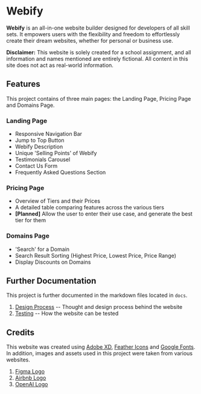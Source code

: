 # Webify
**Webify** is an all-in-one website builder designed for developers of all skill sets. It empowers users with the flexibility and freedom to effortlessly create their dream websites, whether for personal or business use.

**Disclaimer:** This website is solely created for a school assignment, and all information and names mentioned are entirely fictional. All content in this site does not act as real-world information.

## Features
This project contains of three main pages: the Landing Page, Pricing Page and Domains Page.

### Landing Page
- Responsive Navigation Bar
- Jump to Top Button
- Webify Description
- Unique 'Selling Points' of Webify
- Testimonials Carousel
- Contact Us Form
- Frequently Asked Questions Section

### Pricing Page
- Overview of Tiers and their Prices 
- A detailed table comparing features across the various tiers
- **[Planned]** Allow the user to enter their use case, and generate the best tier for them

### Domains Page
- 'Search' for a Domain
- Search Result Sorting (Highest Price, Lowest Price, Price Range) 
- Display Discounts on Domains

## Further Documentation
This project is further documented in the markdown files located in ```docs```.
1. [Design Process](./docs/design-process.md) -- Thought and design process behind the website
2. [Testing](./docs/testing.md) -- How the website can be tested

## Credits
This website was created using [Adobe XD](https://helpx.adobe.com/support/xd.html), [Feather Icons](https://feathericons.com/) and [Google Fonts](https://fonts.google.com). In addition, images and assets used in this project were taken from various websites.
1. [Figma Logo](https://worldvectorlogo.com/logo/figma-5)
2. [Airbnb Logo](https://upload.wikimedia.org/wikipedia/commons/thumb/6/69/Airbnb_Logo_B%C3%A9lo.svg/512px-Airbnb_Logo_B%C3%A9lo.svg.png)
3. [OpenAI Logo](https://openai.com/brand)